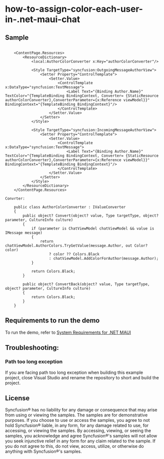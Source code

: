 # how-to-assign-color-each-user-in-.net-maui-chat

## Sample

```xaml

    <ContentPage.Resources>
        <ResourceDictionary>
            <local:AuthorColorConverter x:Key="authorColorConverter"/>

            <Style TargetType="syncfusion:OutgoingMessageAuthorView">
                <Setter Property="ControlTemplate">
                    <Setter.Value>
                        <ControlTemplate x:DataType="syncfusion:TextMessage">
                            <Label Text="{Binding Author.Name}" TextColor="{TemplateBinding BindingContext, Converter= {StaticResource authorColorConverter},ConverterParameter={x:Reference viewModel}}" BindingContext="{TemplateBinding BindingContext}"/>
                        </ControlTemplate>
                    </Setter.Value>
                </Setter>
            </Style>

            <Style TargetType="syncfusion:IncomingMessageAuthorView">
                <Setter Property="ControlTemplate">
                    <Setter.Value>
                        <ControlTemplate x:DataType="syncfusion:TextMessage">
                            <Label Text="{Binding Author.Name}" TextColor="{TemplateBinding BindingContext, Converter= {StaticResource authorColorConverter},ConverterParameter={x:Reference viewModel}}" BindingContext="{TemplateBinding BindingContext}"/>
                        </ControlTemplate>
                    </Setter.Value>
                </Setter>
            </Style>
        </ResourceDictionary>
    </ContentPage.Resources>
    
Convrter:

    public class AuthorColorConverter : IValueConverter
    {
        public object? Convert(object? value, Type targetType, object? parameter, CultureInfo culture)
        {
            if (parameter is ChatViewModel chatViewModel && value is IMessage message)
            {
                return chatViewModel.AuthorColors.TryGetValue(message.Author, out Color? color)
                    ? color ?? Colors.Black
                    : chatViewModel.AddColorForAuthor(message.Author);
            }

            return Colors.Black;
        }

        public object? ConvertBack(object? value, Type targetType, object? parameter, CultureInfo culture)
        {
            return Colors.Black;
        }
    }

```

## Requirements to run the demo

To run the demo, refer to [System Requirements for .NET MAUI](https://help.syncfusion.com/maui/system-requirements)

## Troubleshooting:
### Path too long exception

If you are facing path too long exception when building this example project, close Visual Studio and rename the repository to short and build the project.

## License

Syncfusion® has no liability for any damage or consequence that may arise from using or viewing the samples. The samples are for demonstrative purposes. If you choose to use or access the samples, you agree to not hold Syncfusion® liable, in any form, for any damage related to use, for accessing, or viewing the samples. By accessing, viewing, or seeing the samples, you acknowledge and agree Syncfusion®'s samples will not allow you seek injunctive relief in any form for any claim related to the sample. If you do not agree to this, do not view, access, utilize, or otherwise do anything with Syncfusion®'s samples.

